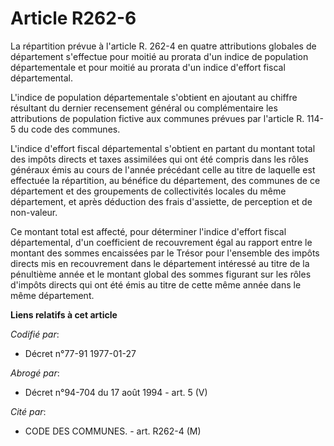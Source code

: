 # Article R262-6

La répartition prévue à l'article R. 262-4 en quatre attributions globales de département s'effectue pour moitié au prorata
d'un indice de population départementale et pour moitié au prorata d'un indice d'effort fiscal départemental.

L'indice de population départementale s'obtient en ajoutant au chiffre résultant du dernier recensement général ou
complémentaire les attributions de population fictive aux communes prévues par l'article R. 114-5 du code des communes.

L'indice d'effort fiscal départemental s'obtient en partant du montant total des impôts directs et taxes assimilées qui ont
été compris dans les rôles généraux émis au cours de l'année précédant celle au titre de laquelle est effectuée la
répartition, au bénéfice du département, des communes de ce département et des groupements de collectivités locales du même
département, et après déduction des frais d'assiette, de perception et de non-valeur.

Ce montant total est affecté, pour déterminer l'indice d'effort fiscal départemental, d'un coefficient de recouvrement égal
au rapport entre le montant des sommes encaissées par le Trésor pour l'ensemble des impôts directs mis en recouvrement dans
le département intéressé au titre de la pénultième année et le montant global des sommes figurant sur les rôles d'impôts
directs qui ont été émis au titre de cette même année dans le même département.

**Liens relatifs à cet article**

_Codifié par_:

  - Décret n°77-91 1977-01-27

_Abrogé par_:

  - Décret n°94-704 du 17 août 1994 - art. 5 (V)

_Cité par_:

  - CODE DES COMMUNES. - art. R262-4 (M)
